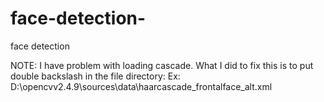 # face-detection-
face detection

NOTE: I have problem with loading cascade. What I did to fix this is to put double backslash in the file directory:
Ex: D:\\opencvv2.4.9\\sources\\data\\haarcascade_frontalface_alt.xml

